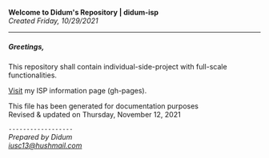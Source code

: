 **Welcome to Didum's Repository | didum-isp**<br/>
*Created Friday, 10/29/2021*

---

##### Greetings,

This repository shall contain individual-side-project with full-scale functionalities.

[Visit](https://isdidum.github.io/didum-api/) my ISP information page (gh-pages).

This file has been generated for documentation purposes<br/>
Revised & updated on Thursday, November 12, 2021

`------------------`<br/>
*Prepared by Didum* <br/>
*iusc13@hushmail.com*
